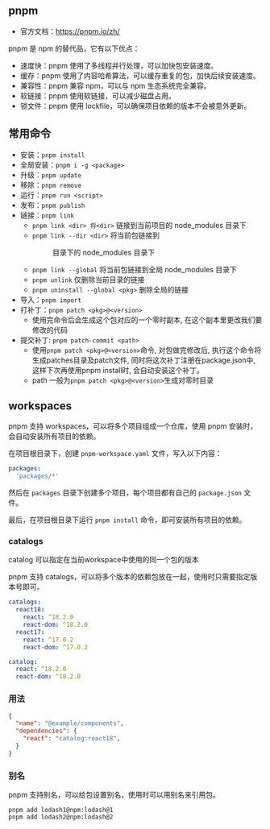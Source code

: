 ## pnpm

- 官方文档：https://pnpm.io/zh/

pnpm 是 npm 的替代品，它有以下优点：

- 速度快：pnpm 使用了多线程并行处理，可以加快包安装速度。
- 缓存：pnpm 使用了内容哈希算法，可以缓存重复的包，加快后续安装速度。
- 兼容性：pnpm 兼容 npm，可以与 npm 生态系统完全兼容。
- 软链接：pnpm 使用软链接，可以减少磁盘占用。
- 锁文件：pnpm 使用 lockfile，可以确保项目依赖的版本不会被意外更新。

## 常用命令

- 安装：`pnpm install`
- 全局安装：`pnpm i -g <package>`
- 升级：`pnpm update`
- 移除：`pnpm remove`
- 运行：`pnpm run <script>`
- 发布：`pnpm publish`
- 链接：`pnpm link`
    - `pnpm link <dir> 将<dir>` 链接到当前项目的 node_modules 目录下
    - `pnpm link --dir <dir>` 将当前包链接到 <dir> 目录下的 node_modules 目录下
    - `pnpm link --global` 将当前包链接到全局 node_modules 目录下
    - `pnpm unlink` 仅删除当前目录的链接
    - `pnpm uninstall --global <pkg>` 删除全局的链接
- 导入：`pnpm import`
- 打补丁：`pnpm patch <pkg>@<version>`
  - 使用完命令后会生成这个包对应的一个零时副本, 在这个副本里更改我们要修改的代码
- 提交补丁: `pnpm patch-commit <path>`
  - 使用`pnpm patch <pkg>@<version>`命令, 对包做完修改后, 执行这个命令将生成patches目录及patch文件, 同时将这次补丁注册在package.json中, 这样下次再使用pnpm install时, 会自动安装这个补丁。
  - path 一般为`pnpm patch <pkg>@<version>`生成对零时目录

## workspaces

pnpm 支持 workspaces，可以将多个项目组成一个仓库，使用 pnpm 安装时，会自动安装所有项目的依赖。

在项目根目录下，创建 `pnpm-workspace.yaml` 文件，写入以下内容：

```yaml
packages:
  'packages/*'
```

然后在 `packages` 目录下创建多个项目，每个项目都有自己的 `package.json` 文件。


最后，在项目根目录下运行 `pnpm install` 命令，即可安装所有项目的依赖。

### catalogs

catalog 可以指定在当前workspace中使用的同一个包的版本

pnpm 支持 catalogs，可以将多个版本的依赖包放在一起，使用时只需要指定版本号即可。

```yaml
catalogs:
  react18:
    react: ^18.2.0
    react-dom: ^18.2.0
  react17:
    react: ^17.0.2
    react-dom: ^17.0.2
```
```yaml
catalog:
  react: ^18.2.0
  react-dom: ^18.2.0
```
### 用法

```json
{
  "name": "@example/components",
  "dependencies": {
    "react": "catalog:react18",
  }
}
```

### 别名

pnpm 支持别名，可以给包设置别名，使用时可以用别名来引用包。

```shell
pnpm add lodash1@npm:lodash@1
pnpm add lodash2@npm:lodash@2
```